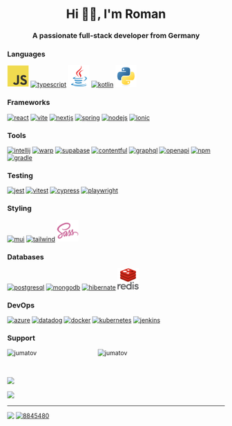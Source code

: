 <h1 align="center">Hi 👋🏼, I'm Roman</h1>
<h3 align="center">A passionate full-stack developer from Germany</h3>

<h3>Languages</h3>
<a href="https://developer.mozilla.org/en-US/docs/Web/JavaScript" rel="noopener noreferrer"> <img
  src="https://raw.githubusercontent.com/devicons/devicon/master/icons/javascript/javascript-original.svg"
  alt="javascript" width="50" height="50" /></a>
<a href="https://www.typescriptlang.org/" rel="noopener noreferrer"> <img
  src="https://github.com/user-attachments/assets/d25c83aa-9231-480d-a364-0c1e33c574e2"
  alt="typescript" width="50" height="50" /></a>
<a href="https://www.java.com" rel="noopener noreferrer"> <img
  src="https://raw.githubusercontent.com/devicons/devicon/master/icons/java/java-original.svg" alt="java" width="50"
  height="50" /></a>
<a href="https://kotlinlang.org" rel="noopener noreferrer"> <img
  src="https://github.com/user-attachments/assets/b0d20eb6-d0e7-4004-a4c3-da5f145b4d8a" alt="kotlin" width="50" height="50" /></a>
<a href="https://www.python.org" rel="noopener noreferrer"> <img
  src="https://raw.githubusercontent.com/devicons/devicon/master/icons/python/python-original.svg" alt="python"
  width="50" height="50" /></a>

<h3>Frameworks</h3>
<a href="https://reactjs.org/" rel="noopener noreferrer"> <img
  src="https://github.com/user-attachments/assets/4feaf53b-b272-46ab-ad36-350bbf980a33" alt="react"
  width="50" height="50" /></a>
<a href="https://vite.dev/" rel="noopener noreferrer"> <img
  src="https://github.com/user-attachments/assets/6037b395-4dc7-4525-8251-e6a766308c7e" alt="vite" width="50" height="50" /></a>
<a href="https://nextjs.org/" rel="noopener noreferrer"> <img
  src="https://github.com/user-attachments/assets/d824123d-7c74-4c4b-87e2-66ceb9b485a9" alt="nextjs" width="50" height="50" /></a>
<a href="https://spring.io/" rel="noopener noreferrer"> <img
  src="https://www.vectorlogo.zone/logos/springio/springio-icon.svg" alt="spring" width="50" height="50" /></a>
<a href="https://nodejs.org" rel="noopener noreferrer"> <img
  src="https://github.com/user-attachments/assets/55303be5-2ee8-461f-816c-5ec3a1e417b2" alt="nodejs"
  width="50" height="50" /></a>
<a href="https://ionicframework.com" rel="noopener noreferrer"> <img
  src="https://github.com/user-attachments/assets/cf1a0bbb-cc2b-4423-89d9-5a5ab72278fa" alt="ionic" width="50" height="50" /></a>

<h3>Tools</h3>
<a href="https://www.jetbrains.com/idea/" rel="noopener noreferrer"> <img
  src="https://github.com/user-attachments/assets/5f22cc92-3878-43f6-ad1a-5c47f129a9be" alt="intellij" width="50" height="50" /></a>
<a href="https://www.warp.dev/" rel="noopener noreferrer"> <img
  src="https://github.com/user-attachments/assets/0bdd28ce-599f-4b86-8857-80c86a907b4a" alt="warp" width="50" height="50" /></a>
<a href="https://supabase.com/" rel="noopener noreferrer"> <img
  src="https://github.com/user-attachments/assets/293abab5-4054-45d6-bc89-a33b4d17f887" alt="supabase" width="50" height="50" /></a>
<a href="https://www.contentful.com/" rel="noopener noreferrer"> <img
  src="https://github.com/user-attachments/assets/b6ef4094-74dd-49b7-b9de-399a11180f1e" alt="contentful" width="50" height="50" /></a>
<a href="https://graphql.org/" rel="noopener noreferrer"> <img
  src="https://github.com/user-attachments/assets/497fa3ee-d1d0-41d9-bfed-8e1deec26355" alt="graphql" width="50" height="50" /></a>
<a href="https://www.openapis.org/" rel="noopener noreferrer"> <img
  src="https://github.com/user-attachments/assets/53505c15-22df-4514-867f-65efa216ff1b" alt="openapi" width="50" height="50" /></a>
<a href="https://www.npmjs.com/" rel="noopener noreferrer"> <img
  src="https://github.com/user-attachments/assets/e330ee38-4187-439c-b7b6-cb53939d17ae" alt="npm" width="50" height="50" /></a>
<a href="https://gradle.com/" rel="noopener noreferrer"> <img
  src="https://github.com/user-attachments/assets/ceb393f1-787e-43be-8033-f76353a4005c" alt="gradle" width="50" height="50" /></a>

<h3>Testing</h3>
<a href="https://jestjs.io" rel="noopener noreferrer"> <img
  src="https://www.vectorlogo.zone/logos/jestjsio/jestjsio-icon.svg" alt="jest" width="50" height="50" /></a>
<a href="https://vitest.dev/" rel="noopener noreferrer"> <img
  src="https://github.com/user-attachments/assets/daaed140-0fd7-49a5-baa4-e6f37bb23131" alt="vitest" width="50" height="50" /></a>
<a href="https://www.cypress.io" rel="noopener noreferrer"> <img
  src="https://github.com/user-attachments/assets/93654eb0-d0c8-4f46-b7ac-6b66e48b1eba"
  alt="cypress" width="50" height="50" /></a>
<a href="https://playwright.dev/" rel="noopener noreferrer"> <img
  src="https://github.com/user-attachments/assets/91f90c96-2b23-453e-9404-3cc8dd699834"
  alt="playwright" width="50" height="50" /></a>

<h3>Styling</h3>
<a href="https://mui.com/" rel="noopener noreferrer"> <img
  src="https://github.com/user-attachments/assets/4bf9dbbf-b813-4a0d-a828-7793ce282895" alt="mui" width="50" height="50" /></a>
<a href="https://tailwindcss.com/" rel="noopener noreferrer"> <img
  src="https://github.com/user-attachments/assets/f7fa4f0f-c985-45a7-b925-5f8d5d403b2b" alt="tailwind" width="50" height="50" /></a>
<a href="https://sass-lang.com" rel="noopener noreferrer"> <img
  src="https://raw.githubusercontent.com/devicons/devicon/master/icons/sass/sass-original.svg" alt="sass" width="50"
  height="50" /></a>

<h3>Databases</h3>
<a href="https://www.postgresql.org/" rel="noopener noreferrer"> <img
  src="https://github.com/user-attachments/assets/7d482a28-6fb2-4698-8b3a-b5062621843d" alt="postgresql"
  width="50" height="50" /></a>
<a href="https://www.mongodb.com/" rel="noopener noreferrer"> <img
  src="https://github.com/user-attachments/assets/1ac4cffd-9f1e-47e7-8e7c-d936288cb6fa"
  alt="mongodb" width="50" height="50" /></a>
<a href="https://hibernate.org/" rel="noopener noreferrer"> <img
  src="https://github.com/user-attachments/assets/3423e389-63d3-4596-aab1-8f327e191be1" alt="hibernate"
  width="50" height="50" /></a>
<a href="https://redis.io" rel="noopener noreferrer"> <img
  src="https://raw.githubusercontent.com/devicons/devicon/master/icons/redis/redis-original-wordmark.svg" alt="redis"
  width="50" height="50" /></a>

<h3>DevOps</h3>
<a href="https://azure.microsoft.com/en-in/" rel="noopener noreferrer"> <img
  src="https://github.com/user-attachments/assets/e6742457-f679-400a-9b0b-7957127a7de5" alt="azure" width="50" height="50" /></a>
<a href="https://www.datadoghq.com/" rel="noopener noreferrer"> <img
  src="https://github.com/user-attachments/assets/03869c47-48f3-4f97-acf6-f0cb6e5d62f1" alt="datadog" width="50" height="50" /></a>
<a href="https://www.docker.com/" rel="noopener noreferrer"> <img
  src="https://github.com/user-attachments/assets/a01f60ca-3849-4136-a887-8b710055947a" alt="docker"
  width="50" height="50" /></a>
<a href="https://kubernetes.io" rel="noopener noreferrer"> <img
  src="https://www.vectorlogo.zone/logos/kubernetes/kubernetes-icon.svg" alt="kubernetes" width="50" height="50" /></a>
<a href="https://www.jenkins.io" rel="noopener noreferrer">
  <img src="https://www.vectorlogo.zone/logos/jenkins/jenkins-icon.svg" alt="jenkins" width="50" height="50" /></a>

<h3>Support</h3>
<p><a href="https://ko-fi.com/jumatov"> <img align="left" src="https://cdn.ko-fi.com/cdn/kofi3.png?v=3" height="50" width="210" alt="jumatov" /></a></p>
<p><a href="https://paypal.me/Jumatov/10"> <img align="left" src="https://github.com/user-attachments/assets/51021e40-3af5-4e9c-a9c7-95795206c6c6" height="50" width="210" alt="jumatov" /></a></p><br/><br/><br/>

![](https://github-readme-streak-stats.herokuapp.com/?user=sm3sher&theme=dark&hide_border=true)

![](https://github-profile-trophy.vercel.app/?username=sm3sher&theme=radical&no-frame=true&no-bg=true&margin-w=4)


---
[![](https://visitcount.itsvg.in/api?id=sm3sher&icon=10&color=12)](https://visitcount.itsvg.in)
<a href="https://stackoverflow.com/users/8845480" target="blank"><img align="top" src="https://raw.githubusercontent.com/rahuldkjain/github-profile-readme-generator/master/src/images/icons/Social/stack-overflow.svg" alt="8845480" height="24" width="32" /></a>
